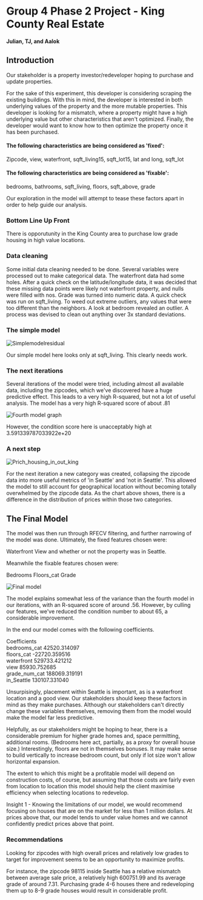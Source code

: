 # Group 4 Phase 2 Project - King County Real Estate
#### Julian, TJ, and Aalok

## Introduction

Our stakeholder is a property investor/redeveloper hoping to purchase and update properties. 

For the sake of this experiment, this developer is considering scraping the existing buildings. With this in mind, the developer is interested in both underlying values of the property and the more mutable properties. This developer is looking for a mismatch, where a property might have a high underlying value but other characteristics that aren't optimized. Finally, the developer would want to know how to then optimize the property once it has been purchased.

#### The following characteristics are being considered as 'fixed':

Zipcode, view, waterfront, sqft_living15, sqft_lot15, lat and long, sqft_lot

#### The following characteristics are being considered as 'fixable':

bedrooms, bathrooms, sqft_living, floors, sqft_above, grade

Our exploration in the model will attempt to tease these factors apart in order to help guide our analysis.



### Bottom Line Up Front

  There is opporutunity in the King County area to purchase low grade housing in high value locations.


### Data cleaning

Some initial data cleaning needed to be done. 
Several variables were processed out to make categorical data. 
The waterfront data had some holes. After a quick check on the latitude/longitude data, it was decided that these missing data points were likely not waterfront property, and nulls were filled with nos.
Grade was turned into numeric data.
A quick check was run on sqft_living. To weed out extreme outliers, any values that were too different than the neighbors.
A look at bedroom revealed an outlier. A process was devised to clean out anything over 3x standard deviations.

### The simple model

![Simplemodelresidual](https://user-images.githubusercontent.com/85522002/142444303-d0a01b33-4f2b-4308-acf7-ef22a926ec8b.png)

Our simple model here looks only at sqft_living. This clearly needs work. 

### The next iterations
Several iterations of the model were tried, including  almost all available data, including the zipcodes, which we've discovered have a huge predictive effect. This leads to a very high R-squared, but not a lot of useful analysis. The model has a very high R-squared score of about .81

![Fourth model graph](https://user-images.githubusercontent.com/85522002/142446202-56609ef5-8a8d-42dc-ae49-d4130d3221a2.png)


However, the condition score here is unacceptably high at 3.591339787033922e+20

### A next step

![Prich_housing_in_out_king](https://user-images.githubusercontent.com/85522002/142224940-1c9ea6e6-68d7-4ef2-a590-5f2c72876bcd.png)

For the next iteration a new category was created, collapsing the zipcode data into more useful metrics of 'in Seattle' and 'not in Seattle'. This allowed the model to still account for geographical location without becoming totally overwhelmed by the zipcode data. As the chart above shows, there is a difference in the distribution of prices within those two categories. 

## The Final Model

The model was then run through RFECV filtering, and further narrowing of the model was done. Ultimately, the fixed features chosen were:

Waterfront
View
and whether or not the property was in Seattle.

Meanwhile the fixable features chosen were:

Bedrooms
Floors_cat
Grade

![Final model](https://user-images.githubusercontent.com/85522002/142446344-7c57d6a0-b75d-46cb-bb48-cfa7d63b6775.png)

The model explains somewhat less of the variance than the fourth model in our iterations, with an R-squared score of around .56. However, by culling our features, we've reduced the condition number to about 65, a considerable improvement.

In the end our model comes with the following coefficients.

Coefficients\
bedrooms_cat    42520.314097\
floors_cat     -22720.359516\
waterfront     529733.421212\
view            85930.752685\
grade_num_cat  188069.319191\
in_Seattle     130107.331040

Unsurpisingly, placement within Seattle is important, as is a waterfront location and a good view. Our stakeholders should keep these factors in mind as they make purchases. Although our stakeholders can't directly change these variables themselves, removing them from the model would make the model far less predictive.

Helpfully, as our stakeholders might be hoping to hear, there is a considerable premium for higher grade homes and, space permitting, additional rooms. (Bedrooms here act, partially, as a proxy for overall house size.) Interestingly, floors are not in themselves bonuses. It may make sense to build vertically to increase bedroom count, but only if lot size won't allow horizontal expansion. 

The extent to which this might be a profitable model will depend on construction costs, of course, but assuming that those costs are fairly even from location to location this model should help the client maximise efficiency when selecting locations to redevelop. 

Insight 1 - Knowing the limitations of our model, we would recommend focusing on houses that are on the market for less than 1 million dollars. At prices above that, our model tends to under value homes and we cannot confidently predict prices above that point. 


### Recommendations

Looking for zipcodes with high overall prices and relatively low grades to target for improvement seems to be an opportunity to maximize profits. 

For instance, the zipcode 98115 inside Seattle has a relative mismatch between average sale price, a relatively high 600751.99 and its average grade of around 7.31. Purchasing grade 4-6 houses there and redeveloping them up to 8-9 grade houses would result in considerable profit. 
